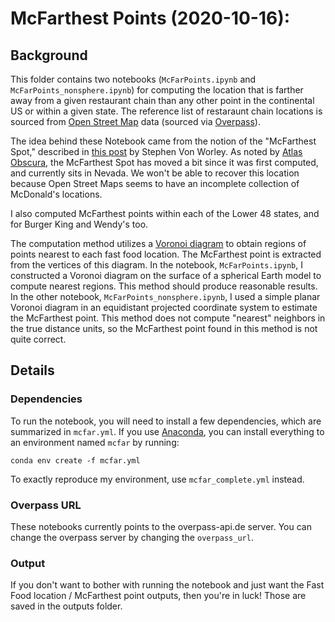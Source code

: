 # McFarthest Points (2020-10-16):

## Background
This folder contains two notebooks (`McFarPoints.ipynb` and
`McFarPoints_nonsphere.ipynb`) for computing the location that is
farther away from a given restaurant chain than any other point in the
continental US or within a given state. The reference list of
restaraunt chain locations is sourced from [Open Street
Map](https://www.openstreetmap.org/) data (sourced via
[Overpass](https://wiki.openstreetmap.org/wiki/Overpass_API)).

The idea behind these Notebook came from the notion of the "McFarthest
Spot," described in [this
post](http://www.datapointed.net/2009/09/distance-to-nearest-mcdonalds/)
by Stephen Von Worley. As noted by [Atlas
Obscura](https://www.atlasobscura.com/places/mcfarthest-spot-skb), the
McFarthest Spot has moved a bit since it was first computed, and
currently sits in Nevada. We won't be able to recover this location
because Open Street Maps seems to have an incomplete collection of
McDonald's locations.

I also computed McFarthest points within each of the Lower 48 states,
and for Burger King and Wendy's too.

The computation method utilizes a [Voronoi
diagram](https://en.wikipedia.org/wiki/Voronoi_diagram) to obtain
regions of points nearest to each fast food location. The McFarthest
point is extracted from the vertices of this diagram. In the notebook,
`McFarPoints.ipynb`, I constructed a Voronoi diagram on the surface of
a spherical Earth model to compute nearest regions. This method should
produce reasonable results. In the other notebook,
`McFarPoints_nonsphere.ipynb`, I used a simple planar Voronoi diagram
in an equidistant projected coordinate system to estimate the
McFarthest point. This method does not compute "nearest" neighbors in
the true distance units, so the McFarthest point found in this method
is not quite correct.

## Details
### Dependencies
To run the notebook, you will need to install a few dependencies,
 which are summarized in `mcfar.yml`. If you use
 [Anaconda](https://www.anaconda.com/), you can install everything to
 an environment named `mcfar` by running:

```
conda env create -f mcfar.yml
```

To exactly reproduce my environment, use `mcfar_complete.yml` instead.

### Overpass URL
These notebooks currently points to the overpass-api.de server.
You can change the overpass server by changing the
`overpass_url`.

### Output
If you don't want to bother with running the notebook and just want
the Fast Food location / McFarthest point outputs, then you're in
luck! Those are saved in the outputs folder.
